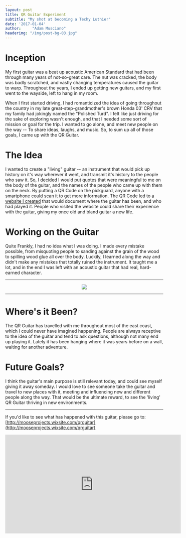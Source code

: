 ```yaml
---
layout: post
title: QR Guitar Experiment
subtitle: "My shot at becoming a Techy Luthier"
date: '2017-01-04'
author:     "Adam Musciano"
headerimg: "/img/post-bg-03.jpg"
---
```


Inception
=======
My first guitar was a beat up acoustic American Standard that had been through many years of not-so-great care. The nut was cracked, the body was badly scratched, and vastly changing temperatures caused the guitar to warp. Throughout the years, I ended up getting new guitars, and my first went to the wayside, left to hang in my room.

When I first started driving, I had romanticized the idea of going throughout the country in my late great-step-grandmother's brown Honda 03' CRV that my family had jokingly named the "Polished Turd". I felt like just driving for the sake of exploring wasn't enough, and that I needed some sort of mission or goal for the trip. I wanted to go alone, and meet new people on the way -- To share ideas, laughs, and music. So, to sum up all of those goals, I came up with the QR Guitar.

The Idea
========
I wanted to create a "living" guitar -- an instrument that would pick up history on it's way wherever it went, and transmit it's history to the people who saw it. So, I decided I would put quotes that were meaningful to me on the body of the guitar, and the names of the people who came up with them on the neck. By putting a QR Code on the pickguard, anyone with a smartphone could scan it to get more information. The QR Code led to [a website I created](http://mooseprojects.wixsite.com/qrguitar) that would document where the guitar has been, and who had played it. People who visited the website could share their experience with the guitar, giving my once old and bland guitar a new life.

Working on the Guitar
=====================
Quite Frankly, I had no idea what I was doing. I made every mistake possible, from misquoting people to sanding against the grain of the wood to spilling wood glue all over the body. Luckily, I learned along the way and didn't make any mistakes that totally ruined the instrument. It taught me a lot, and in the end I was left with an acoustic guitar that had real, hard-earned character.

---------------------------------------------------

<div style="text-align:center">
    <img src="https://s3cdn.617a.net/amblog/assets/img/post-qrGuitar-GIF.gif" >
</div>

--------------------------------------------------


Where's it Been?
================
The QR Guitar has travelled with me throughout most of the east coast, which I could never have imagined happening. People are always receptive to the idea of the guitar and tend to ask questions, although not many end up playing it. Lately it has been hanging where it was years before on a wall, waiting for another adventure.

Future Goals?
======================
I think the guitar's main purpose is still relevant today, and could see myself giving it away someday. I would love to see someone take the guitar and travel to new places with it, meeting and influencing new and different people along the way. That would be the ultimate reward, to see the 'living' QR Guitar thriving in new environments.

-----------------------------------
If you'd like to see what has happened with this guitar, please go to: [http://mooseprojects.wixsite.com/qrguitar](http://mooseprojects.wixsite.com/qrguitar)

<div style="text-align:center">
  <iframe width="560" height="315" src="https://www.youtube.com/embed/Y2XEQ0lDrfg" frameborder="0" allowfullscreen></iframe>
</div>

